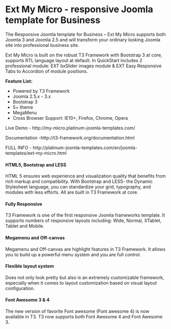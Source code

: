 Ext My Micro - responsive Joomla template for Business
================


<p>The Responsive Joomla template for Business – Ext My Micro supports both Joomla 3 and Joomla 2.5 and will transform your ordinary looking Joomla site into professional business site.</p>

<p>Ext My Micro is built on the robust T3 Framework with Bootstrap 3 at core, supports RTL language layout at default. In QuickStart includes 2 professional module: EXT bxSlider images module & EXT Easy Responsive Tabs to Accordion of module positions.</p>

<strong>Feature List:</strong>
<ul>
<li>Powered by T3 Framework</li>
<li>Joomla 2.5.x - 3.x</li>
<li>Bootstrap 3</li>
<li>5+ theme</li>
<li>MegaMenu</li>
<li>Cross Browser Support: IE10+, Firefox, Chrome, Opera</li>
</ul>

<p>Live Demo - http://my-micro.platinum-joomla-templates.com/</p>
<p>Documentation -http://t3-framework.org/documentation.html  </p>
<p>FULL INFO - http://platinum-joomla-templates.com/en/joomla-templates/ext-my-micro.html </p>

<p> </p>
<p> </p>
 
 
<h4>HTML5, Bootstrap and LESS</h4>

<p>HTML 5 ensures web experience and visualization quality that benefits from rich markup and compatibility. With Bootstrap and LESS- the Dynamic Stylesheet language, you can standardize your grid, typography, and modules with less efforts. All are built in T3 Framework at core.</p>

<h4>Fully Responsive</h4>

<p>T3 Framework is one of the first responsive Joomla frameworks template. It supports numbers of responsive layouts including: Wide, Normal, XTablet, Tablet and Mobile.</p>

<h4>Megamenu and Off-canvas</h4>

<p>Megamenu and Off-canvas are highlight features in T3 Framework. It allows you to build up a powerful menu system and you are full control.</p>

<h4>Flexible layout system</h4>

<p>Does not only look pretty but also is an extremely customizable framework, especially when it comes to layout customization based on visual layout configuration.</p>

<h4>Font Awesome 3 & 4</h4>

<p>The new version of favorite Font awesome (Font awesome 4) is now available in T3. T3 now supports both Font Awesome 4 and Font Awesome 3.</p>
 
